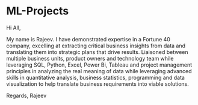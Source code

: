 # ML-Projects

Hi All,

My name is Rajeev. I have demonstrated expertise in a Fortune 40 company, excelling at extracting critical business insights from data and translating them into strategic plans that drive results. Liaisoned between multiple business units, product owners and technology team while leveraging SQL, Python, Excel, Power Bi, Tableau and project management principles in analyzing the real meaning of data while leveraging advanced skills in quantitative analysis, business statistics, programming and data visualization to help translate business requirements into viable solutions.

Regards,
Rajeev
